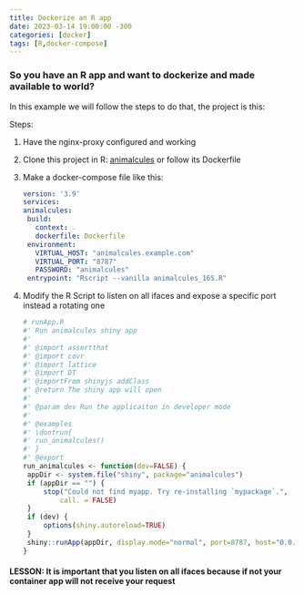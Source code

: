 ```yaml
---
title: Dockerize an R app
date: 2023-03-14 19:00:00 -300
categories: [docker]
tags: [R,docker-compose]
---
```


### So you have an R app and want to dockerize and made available to world?

In this example we will follow the steps to do that, the project is this:

Steps:

1. Have the nginx-proxy configured and working
2. Clone this project in R: [animalcules](https://github.com/compbiomed/animalcules/) or follow its Dockerfile
3. Make a docker-compose file like this:
   
   ```yaml
   version: '3.9'
   services:
   animalcules:
    build:
      context: .
      dockerfile: Dockerfile
    environment:
      VIRTUAL_HOST: "animalcules.example.com"
      VIRTUAL_PORT: "8787"
      PASSWORD: "animalcules"
    entrypoint: "Rscript --vanilla animalcules_16S.R"
   ```
4. Modify the R Script to listen on all ifaces and expose a specific port instead a rotating one
   
   ```R
   # runApp.R
   #' Run animalcules shiny app
   #'
   #' @import assertthat
   #' @import covr
   #' @import lattice
   #' @import DT
   #' @importFrom shinyjs addClass
   #' @return The shiny app will open
   #'
   #' @param dev Run the applicaiton in developer mode
   #'
   #' @examples
   #' \dontrun{
   #' run_animalcules()
   #' }
   #' @export
   run_animalcules <- function(dev=FALSE) {
    appDir <- system.file("shiny", package="animalcules")
    if (appDir == "") {
        stop("Could not find myapp. Try re-installing `mypackage`.",
            call. = FALSE)
    }
    if (dev) {
        options(shiny.autoreload=TRUE)
    }
    shiny::runApp(appDir, display.mode="normal", port=8787, host="0.0.0.0")
   }
   ```

#### LESSON: It is important that you listen on all ifaces because if not your container app will not receive your request
